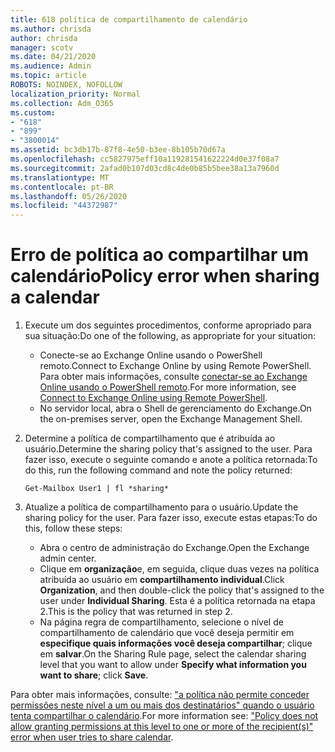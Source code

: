 ```yaml
---
title: 618 política de compartilhamento de calendário
ms.author: chrisda
author: chrisda
manager: scotv
ms.date: 04/21/2020
ms.audience: Admin
ms.topic: article
ROBOTS: NOINDEX, NOFOLLOW
localization_priority: Normal
ms.collection: Adm_O365
ms.custom:
- "618"
- "899"
- "3800014"
ms.assetid: bc3db17b-87f8-4e50-b3ee-8b105b70d67a
ms.openlocfilehash: cc5827975eff10a119281541622224d0e37f08a7
ms.sourcegitcommit: 2afad0b107d03cd8c4de0b85b5bee38a13a7960d
ms.translationtype: MT
ms.contentlocale: pt-BR
ms.lasthandoff: 05/26/2020
ms.locfileid: "44372987"
---
```

# <a name="policy-error-when-sharing-a-calendar"></a><span data-ttu-id="9ce11-102">Erro de política ao compartilhar um calendário</span><span class="sxs-lookup"><span data-stu-id="9ce11-102">Policy error when sharing a calendar</span></span>

1. <span data-ttu-id="9ce11-103">Execute um dos seguintes procedimentos, conforme apropriado para sua situação:</span><span class="sxs-lookup"><span data-stu-id="9ce11-103">Do one of the following, as appropriate for your situation:</span></span>
    - <span data-ttu-id="9ce11-104">Conecte-se ao Exchange Online usando o PowerShell remoto.</span><span class="sxs-lookup"><span data-stu-id="9ce11-104">Connect to Exchange Online by using Remote PowerShell.</span></span> <span data-ttu-id="9ce11-105">Para obter mais informações, consulte [conectar-se ao Exchange Online usando o PowerShell remoto](https://technet.microsoft.com/library/jj984289%28v=exchg.160%29.aspx).</span><span class="sxs-lookup"><span data-stu-id="9ce11-105">For more information, see [Connect to Exchange Online using Remote PowerShell](https://technet.microsoft.com/library/jj984289%28v=exchg.160%29.aspx).</span></span>
    - <span data-ttu-id="9ce11-106">No servidor local, abra o Shell de gerenciamento do Exchange.</span><span class="sxs-lookup"><span data-stu-id="9ce11-106">On the on-premises server, open the Exchange Management Shell.</span></span>
2. <span data-ttu-id="9ce11-107">Determine a política de compartilhamento que é atribuída ao usuário.</span><span class="sxs-lookup"><span data-stu-id="9ce11-107">Determine the sharing policy that's assigned to the user.</span></span> <span data-ttu-id="9ce11-108">Para fazer isso, execute o seguinte comando e anote a política retornada:</span><span class="sxs-lookup"><span data-stu-id="9ce11-108">To do this, run the following command and note the policy returned:</span></span>

    `
    Get-Mailbox User1 | fl *sharing*
    `

3. <span data-ttu-id="9ce11-109">Atualize a política de compartilhamento para o usuário.</span><span class="sxs-lookup"><span data-stu-id="9ce11-109">Update the sharing policy for the user.</span></span> <span data-ttu-id="9ce11-110">Para fazer isso, execute estas etapas:</span><span class="sxs-lookup"><span data-stu-id="9ce11-110">To do this, follow these steps:</span></span>
    - <span data-ttu-id="9ce11-111">Abra o centro de administração do Exchange.</span><span class="sxs-lookup"><span data-stu-id="9ce11-111">Open the Exchange admin center.</span></span>
    - <span data-ttu-id="9ce11-112">Clique em **organização**e, em seguida, clique duas vezes na política atribuída ao usuário em **compartilhamento individual**.</span><span class="sxs-lookup"><span data-stu-id="9ce11-112">Click **Organization**, and then double-click the policy that's assigned to the user under **Individual Sharing**.</span></span> <span data-ttu-id="9ce11-113">Esta é a política retornada na etapa 2.</span><span class="sxs-lookup"><span data-stu-id="9ce11-113">This is the policy that was returned in step 2.</span></span>
    - <span data-ttu-id="9ce11-114">Na página regra de compartilhamento, selecione o nível de compartilhamento de calendário que você deseja permitir em **especifique quais informações você deseja compartilhar**; clique em **salvar**.</span><span class="sxs-lookup"><span data-stu-id="9ce11-114">On the Sharing Rule page, select the calendar sharing level that you want to allow under **Specify what information you want to share**; click **Save**.</span></span>

<span data-ttu-id="9ce11-115">Para obter mais informações, consulte: ["a política não permite conceder permissões neste nível a um ou mais dos destinatários" quando o usuário tenta compartilhar o calendário](https://docs.microsoft.com/exchange/troubleshoot/calendar-sharing/policy-permissions-issue).</span><span class="sxs-lookup"><span data-stu-id="9ce11-115">For more information see: ["Policy does not allow granting permissions at this level to one or more of the recipient(s)" error when user tries to share calendar](https://docs.microsoft.com/exchange/troubleshoot/calendar-sharing/policy-permissions-issue).</span></span>
